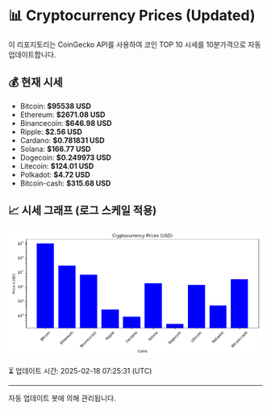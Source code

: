 
# 📊 Cryptocurrency Prices (Updated)

이 리포지토리는 CoinGecko API를 사용하여 코인 TOP 10 시세를 10분가격으로 자동 업데이트합니다.

## 💰 현재 시세
- Bitcoin: **$95538 USD**
- Ethereum: **$2671.08 USD**
- Binancecoin: **$646.98 USD**
- Ripple: **$2.56 USD**
- Cardano: **$0.781831 USD**
- Solana: **$166.77 USD**
- Dogecoin: **$0.249973 USD**
- Litecoin: **$124.01 USD**
- Polkadot: **$4.72 USD**
- Bitcoin-cash: **$315.68 USD**

## 📈 시세 그래프 (로그 스케일 적용)
![Crypto Prices](crypto_prices.png)

⏳ 업데이트 시간: 2025-02-18 07:25:31 (UTC)

---
자동 업데이트 봇에 의해 관리됩니다.
